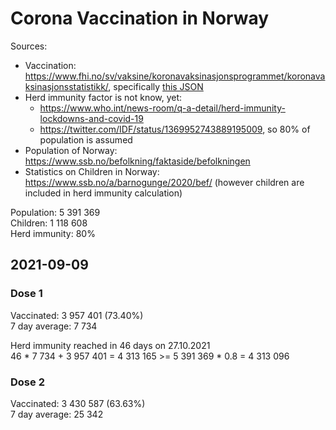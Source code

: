 # Corona Vaccination in Norway

Sources:

- Vaccination: <https://www.fhi.no/sv/vaksine/koronavaksinasjonsprogrammet/koronavaksinasjonsstatistikk/>, specifically [this JSON](https://www.fhi.no/api/chartdata/api/99119)
- Herd immunity factor is not know, yet:
  - <https://www.who.int/news-room/q-a-detail/herd-immunity-lockdowns-and-covid-19>
  - <https://twitter.com/IDF/status/1369952743889195009>, so 80% of population is assumed
- Population of Norway: <https://www.ssb.no/befolkning/faktaside/befolkningen>
- Statistics on Children in Norway: https://www.ssb.no/a/barnogunge/2020/bef/ (however children are included in herd immunity calculation)

Population: 5 391 369  
Children: 1 118 608  
Herd immunity: 80%  

## 2021-09-09

### Dose 1

Vaccinated: 3 957 401 (73.40%)  
7 day average: 7 734

Herd immunity reached in 46 days on 27.10.2021  
46 * 7 734 + 3 957 401 = 4 313 165 >= 5 391 369 * 0.8 = 4 313 096

### Dose 2

Vaccinated: 3 430 587 (63.63%)  
7 day average: 25 342

